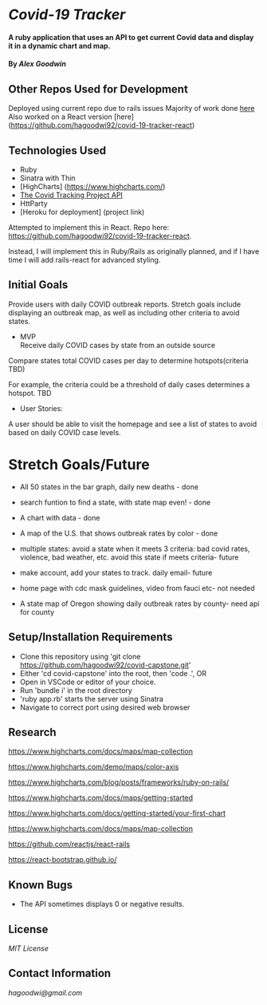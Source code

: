# _Covid-19 Tracker_

#### A ruby application that uses an API to get current Covid data and display it in a dynamic chart and map.

#### By _**Alex Goodwin**_

## Other Repos Used for Development
Deployed using current repo due to rails issues
Majority of work done [here](https://github.com/hagoodwi92/covid-19-capstone)
Also worked on a React version [here] (https://github.com/hagoodwi92/covid-19-tracker-react)

## Technologies Used

* Ruby
* Sinatra with Thin
* [HighCharts] (https://www.highcharts.com/)
* [The Covid Tracking Project API](https://covidtracking.com/data/api)
* HttParty
* [Heroku for deployment] (project link)

Attempted to implement this in React. Repo here: https://github.com/hagoodwi92/covid-19-tracker-react. 

Instead, I will implement this in Ruby/Rails as originally planned, and if I have time I will add rails-react for advanced styling. 

## Initial Goals

Provide users with daily COVID outbreak reports. Stretch goals include displaying an outbreak map, as well as including other criteria to avoid states.

* MVP  
Receive daily COVID cases by state from an outside source

Compare states total COVID cases per day to determine hotspots(criteria TBD)

For example, the criteria could be a threshold of daily cases determines a hotspot. TBD

* User Stories:

A user should be able to visit the homepage and see a list of states to avoid based on daily COVID case levels. 

# Stretch Goals/Future

* All 50 states in the bar graph, daily new deaths - done

* search funtion to find a state, with state map even! - done

* A chart with data - done 

* A map of the U.S. that shows outbreak rates by color - done

* multiple states: avoid a state when it meets 3 criteria: bad covid rates, violence, bad weather, etc. avoid this state if meets criteria- future

* make account, add your states to track. daily email- future

* home page with cdc mask guidelines, video from fauci etc- not needed

* A state map of Oregon showing daily outbreak rates by county- need api for county


## Setup/Installation Requirements

* Clone this repository using 'git clone <https://github.com/hagoodwi92/covid-capstone.git>'
* Either 'cd covid-capstone' into the root, then 'code .', OR
* Open in VSCode or editor of your choice.
* Run 'bundle i' in the root directory
* 'ruby app.rb' starts the server using Sinatra
* Navigate to correct port using desired web browser



## Research

https://www.highcharts.com/docs/maps/map-collection

https://www.highcharts.com/demo/maps/color-axis

https://www.highcharts.com/blog/posts/frameworks/ruby-on-rails/

https://www.highcharts.com/docs/maps/getting-started

https://www.highcharts.com/docs/getting-started/your-first-chart

https://www.highcharts.com/docs/maps/map-collection

https://github.com/reactjs/react-rails

https://react-bootstrap.github.io/

## Known Bugs

* The API sometimes displays 0 or negative results. 


## License

_MIT License_

## Contact Information

_hagoodwi@gmail.com_